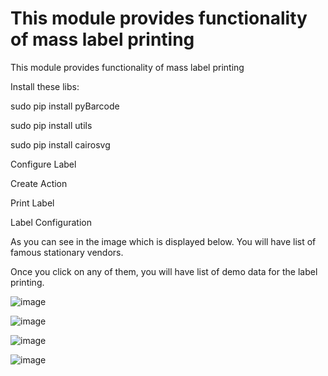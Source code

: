 # This module provides functionality of mass label printing
This module provides functionality of mass label printing

Install these libs:

sudo pip install pyBarcode

sudo pip install utils

sudo pip install cairosvg

Configure Label

Create Action

Print Label

Label Configuration

As you can see in the image which is displayed below. You will have list of famous stationary vendors.

Once you click on any of them, you will have list of demo data for the label printing.

![image](https://github.com/podit-services/services_mass_label_printing/assets/108279005/672bba82-ebad-47cd-93fd-7ac0c7bc6510)

![image](https://github.com/podit-services/services_mass_label_printing/assets/108279005/f6d7ade9-7e6a-4ea4-9d28-3e0defd3256c)

![image](https://github.com/podit-services/services_mass_label_printing/assets/108279005/9fcbbee0-a40b-4fd6-a964-3e6bd62f53e4)

![image](https://github.com/podit-services/services_mass_label_printing/assets/108279005/3fb3e217-8899-4b58-a7dc-84330fedac99)
